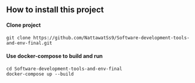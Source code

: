 ## How to install this project

#### Clone project

```
git clone https://github.com/NattawatSs9/Software-development-tools-and-env-final.git

```

#### Use docker-compose to build and run

```
cd Software-development-tools-and-env-final
docker-compose up --build

```
